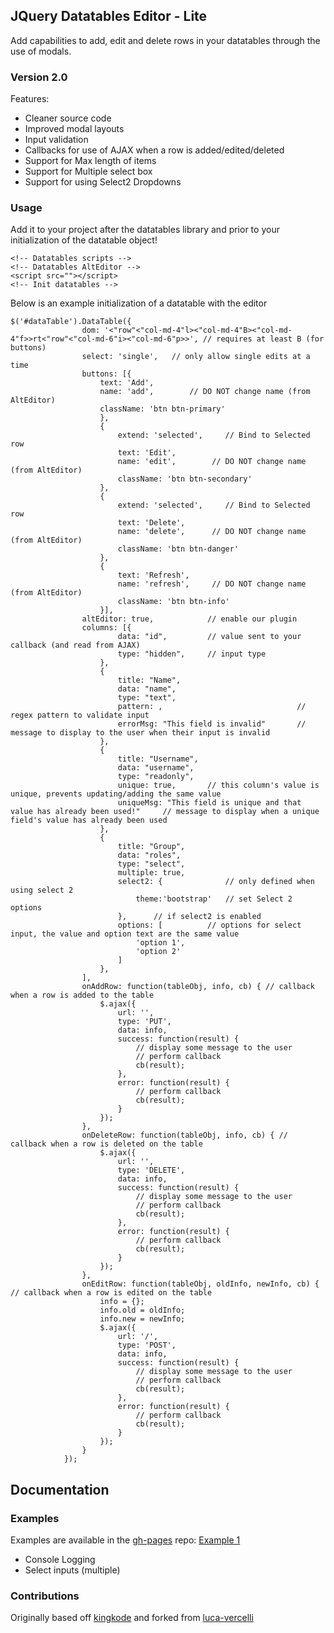 ## JQuery Datatables Editor - Lite

Add capabilities to add, edit and delete rows in your datatables through the use of modals.

### Version 2.0
Features:
* Cleaner source code
* Improved modal layouts
* Input validation
* Callbacks for use of AJAX when a row is added/edited/deleted
* Support for Max length of items
* Support for Multiple select box
* Support for using Select2 Dropdowns

### Usage

Add it to your project after the datatables library and prior to your initialization of the datatable object!
```
<!-- Datatables scripts -->
<!-- Datatables AltEditor -->
<script src=""></script>
<!-- Init datatables -->
```

Below is an example initialization of a datatable with the editor

```
$('#dataTable').DataTable({
                dom: '<"row"<"col-md-4"l><"col-md-4"B><"col-md-4"f>>rt<"row"<"col-md-6"i><"col-md-6"p>>', // requires at least B (for buttons)
                select: 'single',   // only allow single edits at a time
                buttons: [{
                    text: 'Add',
                    name: 'add',        // DO NOT change name (from AltEditor)
                    className: 'btn btn-primary'
					},
                    {
                        extend: 'selected',     // Bind to Selected row
                        text: 'Edit',
                        name: 'edit',        // DO NOT change name (from AltEditor)
                        className: 'btn btn-secondary'
                    },
                    {
                        extend: 'selected',     // Bind to Selected row
                        text: 'Delete',
                        name: 'delete',      // DO NOT change name (from AltEditor)
                        className: 'btn btn-danger'
                    },
                    {
                        text: 'Refresh',
                        name: 'refresh',     // DO NOT change name (from AltEditor)
                        className: 'btn btn-info'
                    }],
                altEditor: true,            // enable our plugin
                columns: [{
                        data: "id",			// value sent to your callback (and read from AJAX)
                        type: "hidden",		// input type
                    },
                    {
                        title: "Name",
                        data: "name",
                        type: "text",
						pattern: ,								// regex pattern to validate input
						errorMsg: "This field is invalid"		// message to display to the user when their input is invalid
                    },
                    {
                        title: "Username",
                        data: "username",
                        type: "readonly",
						unique: true,		// this column's value is unique, prevents updating/adding the same value
						uniqueMsg: "This field is unique and that value has already been used!"		// message to display when a unique field's value has already been used
                    },
                    {
                        title: "Group",
                        data: "roles",
                        type: "select",
                        multiple: true,
                        select2: { 				// only defined when using select 2
							theme:'bootstrap' 	// set Select 2 options
						},		// if select2 is enabled
                        options: [			// options for select input, the value and option text are the same value
                            'option 1',
                            'option 2'
                        ]
                    },
                ],
				onAddRow: function(tableObj, info, cb) { // callback when a row is added to the table
                    $.ajax({
                        url: '',
                        type: 'PUT',
                        data: info,
                        success: function(result) {
                            // display some message to the user
                            // perform callback
                            cb(result);
                        },
                        error: function(result) {
                            // perform callback
                            cb(result);
                        }
                    });
                },
                onDeleteRow: function(tableObj, info, cb) { // callback when a row is deleted on the table
                    $.ajax({
                        url: '',
                        type: 'DELETE',
                        data: info,
                        success: function(result) {
                            // display some message to the user
                            // perform callback
                            cb(result);
                        },
                        error: function(result) {
                            // perform callback
                            cb(result);
                        }
                    });
                },
                onEditRow: function(tableObj, oldInfo, newInfo, cb) { // callback when a row is edited on the table
                    info = {};
                    info.old = oldInfo;
                    info.new = newInfo;
                    $.ajax({
                        url: '/',
                        type: 'POST',
                        data: info,
                        success: function(result) {
                            // display some message to the user
                            // perform callback
                            cb(result);
                        },
                        error: function(result) {
                            // perform callback
                            cb(result);
                        }
                    });
                }
            });
```

## Documentation

### Examples

Examples are available in the [gh-pages](https://github.com/zack-hable/DataTable-AltEditor/tree/gh-pages) repo:
[Example 1](https://zack-hable.github.io/DataTable-AltEditor/example1.html)
* Console Logging
* Select inputs (multiple)

### Contributions
Originally based off [kingkode](http://kingkode.com/free-datatables-editor-alternative/) and forked from [luca-vercelli](https://github.com/luca-vercelli/DataTable-AltEditor)
